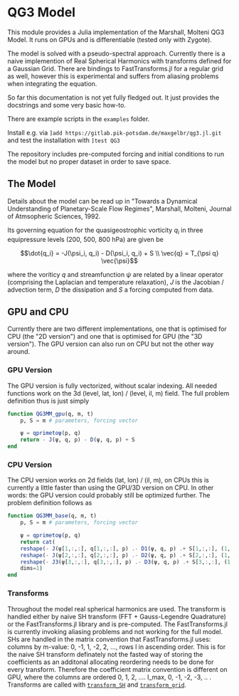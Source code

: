# QG3 Model

This module provides a Julia implementation of the Marshall, Molteni QG3 Model. It runs on GPUs and is differentiable (tested only with Zygote).

The model is solved with a pseudo-spectral approach. Currently there is a naive implemention of Real Spherical Harmonics with transforms defined for a Gaussian Grid. There are bindings to FastTransforms.jl for a regular grid as well, however this is experimental and suffers from aliasing problems when integrating the equation.

So far this documentation is not yet fully fledged out. It just provides the docstrings and some very basic how-to.

There are example scripts in the `examples` folder.

Install e.g. via `]add https://gitlab.pik-potsdam.de/maxgelbr/qg3.jl.git` and test the installation with `]test QG3`

The repository includes pre-computed forcing and initial conditions to run the model but no proper dataset in order to save space.

## The Model

Details about the model can be read up in "Towards a Dynamical Understanding of Planetary-Scale Flow Regimes", Marshall, Molteni, Journal of Atmsopheric Sciences, 1992.

Its governing equation for the quasigeostrophic vorticity $`q_i`$ in three equipressure levels (200, 500, 800 hPa) are given be

```math
\dot{q_i} = -J(\psi_i, q_i) - D(\psi_i, q_i) + S \\
\vec{q} = T_{\psi q} \vec{\psi}
```
where the voriticy $`q`$ and streamfunction $`\psi`$ are related by a linear operator (comprising the Laplacian and temperature relaxation), $`J`$ is the Jacobian / advection term, $`D`$ the dissipation and $`S`$ a forcing computed from data.

## GPU and CPU

Currently there are two different implementations, one that is optimised for CPU (the "2D version") and one that is optimised for GPU (the "3D version"). The GPU version can also run on CPU but not the other way around.

### GPU Version

The GPU version is fully vectorized, without scalar indexing. All needed functions work on the 3d (level, lat, lon) / (level, il, m) field. The full problem definition thus is just simply

```julia
function QG3MM_gpu(q, m, t)
    p, S = m # parameters, forcing vector

    ψ = qprimetoψ(p, q)
    return - J(ψ, q, p) - D(ψ, q, p) + S
end
```

### CPU Version

The CPU version works on 2d fields (lat, lon) / (il, m), on CPUs this is currently a little faster than using the GPU/3D version on CPU. In other words: the GPU version could probably still be optimized further. The problem definition follows as

```julia
function QG3MM_base(q, m, t)
    p, S = m # parameters, forcing vector

    ψ = qprimetoψ(p, q)
    return cat(
    reshape(- J(ψ[1,:,:], q[1,:,:], p) .- D1(ψ, q, p) .+ S[1,:,:], (1, p.p.L, p.p.M)),
    reshape(- J(ψ[2,:,:], q[2,:,:], p) .- D2(ψ, q, p) .+ S[2,:,:], (1, p.p.L, p.p.M)),
    reshape(- J3(ψ[3,:,:], q[3,:,:], p) .- D3(ψ, q, p) .+ S[3,:,:], (1, p.p.L, p.p.M)),
    dims=1)
end
```

### Transforms

Throughout the model real spherical harmonics are used. The transform is handled either by naive SH transform (FFT + Gauss-Legendre Quadrature) or the FastTransforms.jl library and is pre-computed. The FastTransforms.jl is currently invoking aliasing problems and not working for the full model. SHs are handled in the matrix convention that FastTransforms.jl uses: columns by m-value: 0, -1, 1, -2, 2, ..., rows l in ascending order. This is for the naive SH transform definately not the fasted way of storing the coefficients as an additonal allocating reordering needs to be done for every transform. Therefore the coefficient matrix convention is different on GPU, where the columns are ordered 0, 1, 2, .... l_max, 0, -1, -2, -3, .. . Transforms are called with [`transform_SH`](@ref) and [`transform_grid`](@ref).
